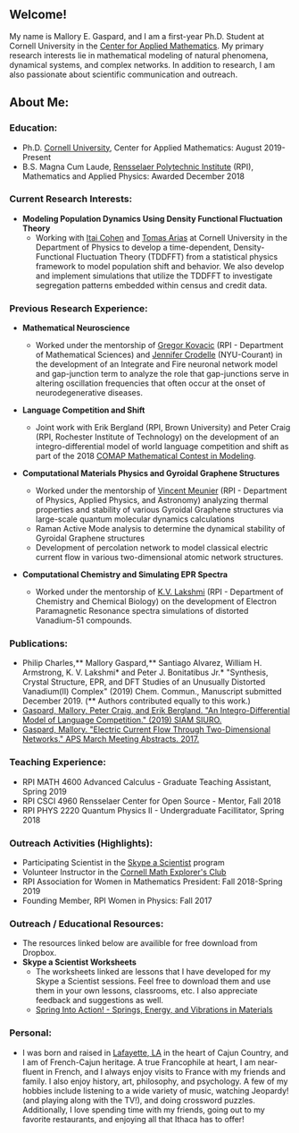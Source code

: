 ## Welcome!

My name is Mallory E. Gaspard, and I am a first-year Ph.D. Student at Cornell University in the [Center for Applied Mathematics](https://www.cam.cornell.edu/cam). My primary research interests lie in mathematical modeling of natural phenomena, dynamical systems, and complex networks. In addition to research, I am also passionate about scientific communication and outreach. 

## About Me:
### Education: 

- Ph.D. [Cornell University](https://www.cornell.edu), Center for Applied Mathematics: August 2019-Present
- B.S. Magna Cum Laude, [Rensselaer Polytechnic Institute](https://www.rpi.edu) (RPI), Mathematics and Applied Physics: Awarded December 2018

### Current Research Interests:
- **Modeling Population Dynamics Using Density Functional Fluctuation Theory**
  - Working with [Itai Cohen](https://physics.cornell.edu/itai-cohen) and [Tomas Arias](https://physics.cornell.edu/tomas-arias) at Cornell University in the Department of Physics to develop a time-dependent, Density-Functional Fluctuation Theory (TDDFFT) from a statistical physics framework to model population shift and behavior. We also develop and implement simulations that utilize the TDDFFT to investigate segregation patterns embedded within census and credit data.

### Previous Research Experience:

- **Mathematical Neuroscience**
  - Worked under the mentorship of [Gregor Kovacic](http://homepages.rpi.edu/~kovacg/) (RPI - Department of Mathematical Sciences) and [Jennifer Crodelle](https://cims.nyu.edu/~crodelle/) (NYU-Courant) in the development of an Integrate and Fire neuronal network model and gap-junction term to analyze the role that gap-junctions serve in altering oscillation frequencies that often occur at the onset of neurodegenerative diseases. 

- **Language Competition and Shift**
  - Joint work with Erik Bergland (RPI, Brown University) and Peter Craig (RPI, Rochester Institute of Technology) on the development of an integro-differential model of world language competition and shift as part of the 2018 [COMAP Mathematical Contest in Modeling](https://www.comap.com/undergraduate/contests/mcm/).

- **Computational Materials Physics and Gyroidal Graphene Structures**
  - Worked under the mentorship of [Vincent Meunier](https://science.rpi.edu/physics/faculty/vincent-meunier) (RPI - Department of Physics, Applied Physics, and Astronomy) analyzing thermal properties and stability of various Gyroidal Graphene structures via large-scale quantum molecular dynamics calculations
  - Raman Active Mode analysis to determine the dynamical stability of Gyroidal Graphene structures 
  - Development of percolation network to model classical electric current flow in various two-dimensional atomic network structures. 

- **Computational Chemistry and Simulating EPR Spectra**
  - Worked under the mentorship of [K.V. Lakshmi](https://science.rpi.edu/chemistry/faculty/k-v-lakshmi) (RPI - Department of Chemistry and Chemical Biology) on the development of Electron Paramagnetic Resonance spectra simulations of distorted Vanadium-51 compounds.

### Publications:
  - Philip Charles,** Mallory Gaspard,** Santiago Alvarez, William H. Armstrong, K. V. Lakshmi* and Peter J. Bonitatibus Jr.* "Synthesis, Crystal Structure, EPR, and DFT Studies of an Unusually Distorted Vanadium(II) Complex" (2019) Chem. Commun., Manuscript submitted December 2019. (** Authors contributed equally to this work.)
  - [Gaspard, Mallory, Peter Craig, and Erik Bergland. "An Integro-Differential Model of Language Competition." (2019) SIAM SIURO.](https://www.siam.org/Portals/0/Publications/SIURO/Vol12/S01736.pdf?ver=2019-04-15-152442-683)
  - [Gaspard, Mallory. "Electric Current Flow Through Two-Dimensional Networks." APS March Meeting Abstracts. 2017.](https://ui.adsabs.harvard.edu/abs/2017APS..MAR.G1003G/abstract)


### Teaching Experience:
  - RPI MATH 4600 Advanced Calculus - Graduate Teaching Assistant, Spring 2019
  - RPI CSCI 4960 Rensselaer Center for Open Source - Mentor, Fall 2018
  - RPI PHYS 2220 Quantum Physics II - Undergraduate Facillitator, Spring 2018
  
### Outreach Activities (Highlights):
  - Participating Scientist in the [Skype a Scientist](https://www.skypeascientist.com) program
  - Volunteer Instructor in the [Cornell Math Explorer's Club](https://math.cornell.edu/mec)
  - RPI Association for Women in Mathematics President: Fall 2018-Spring 2019
  - Founding Member, RPI Women in Physics: Fall 2017

### Outreach / Educational Resources:
  - The resources linked below are availible for free download from Dropbox.
  - **Skype a Scientist Worksheets**
    - The worksheets linked are lessons that I have developed for my Skype a Scientist sessions. Feel free to download them and use them in your own lessons, classrooms, etc. I also appreciate feedback and suggestions as well. 
    - [Spring Into Action! - Springs, Energy, and Vibrations in Materials](https://www.dropbox.com/s/zatxxm9t1j0huho/Skype_a_Scientist___Springs_Activity-5.pdf?dl=0)

### Personal:
  - I was born and raised in [Lafayette, LA](https://www.lafayettetravel.com) in the heart of Cajun Country, and I am of French-Cajun heritage. A true Francophile at heart, I am near-fluent in French, and I always enjoy visits to France with my friends and family. I also enjoy history, art, philosophy, and psychology. A few of my hobbies include listening to a wide variety of music, watching Jeopardy! (and playing along with the TV!), and doing crossword puzzles. Additionally, I love spending time with my friends, going out to my favorite restaurants, and enjoying all that Ithaca has to offer!
